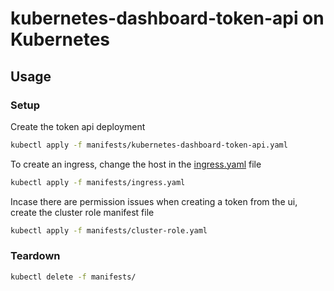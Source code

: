 # kubernetes-dashboard-token-api on Kubernetes

## Usage

### Setup

Create the token api deployment

```sh
kubectl apply -f manifests/kubernetes-dashboard-token-api.yaml
```

To create an ingress, change the host in the [ingress.yaml](./manifests/ingress.yaml) file

```sh
kubectl apply -f manifests/ingress.yaml
```

Incase there are permission issues when creating a token from the ui, create the cluster role manifest file

```sh
kubectl apply -f manifests/cluster-role.yaml
```

### Teardown

```sh
kubectl delete -f manifests/
```
